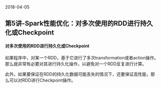 2018-04-05
## 第5讲-Spark性能优化：对多次使用的RDD进行持久化或Checkpoint
#### 对多次使用的RDD进行持久化或Checkpoint

如果程序中，对某一个RDD，基于它进行了多次transformation或者action操作。那么就非常有必要对其进行持久化操作，以避免对一个RDD反复进行计算。

此外，如果要保证在RDD的持久化数据可能丢失的情况下，还要保证高性能，那么可以对RDD进行Checkpoint操作。



